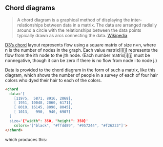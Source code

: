 ## Chord diagrams

> A chord diagram is a graphical method of displaying the
> inter-relationships between data in a matrix. The data are arranged
> radially around a circle with the relationships between the data
> points typically drawn as arcs connecting the data.
> [Wikipedia](https://en.wikipedia.org/wiki/Chord_diagram_(information_visualization))

[D3’s chord](https://d3js.org/d3-chord) layout represents flow using a square matrix of size n×n,
where n is the number of nodes in the graph. Each value
matrix\[i\]\[j\] represents the flow from the ith node to the jth
node. (Each number matrix\[i\]\[j\] must be nonnegative, though it can
be zero if there is no flow from node i to node
j.)

Data is provided to the chord diagram in the form of such a matrix,
like this diagram, which shows the number of people in a survey of
each of four hair colors who dyed their hair to each of the colors.

```html
<chord
  data='[
    [11975,  5871, 8916, 2868],
    [ 1951, 10048, 2060, 6171],
    [ 8010, 16145, 8090, 8045],
    [ 1013,   990,  940, 6907]
  ]
  size='{"width": 350, "height": 350}'
    colors='["black", "#ffdd89", "#957244", "#f26223"]'>
</chord>
```

which produces this:

<span  class="chart-container" id="chord_0"></span>

<script>
 setTimeout(() => {
  Promise.resolve().then(() => 
  Doodl.chord(
    '#chord_0',
  [
    [11975,  5871, 8916, 2868],
    [ 1951, 10048, 2060, 6171],
    [ 8010, 16145, 8090, 8045],
    [ 1013,   990,  940, 6907]
  ], {
      'width': 350,
      'height': 350
    },{},["black", "#ffdd89", "#957244", "#f26223"]
  ));
}, 1000);
</script>
